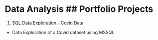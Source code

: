 # Data Analysis ## Portfolio Projects

1) [SQL Data Exploration - Covid Data](https://github.com/RhoGitHub754/PortfolioProjects/blob/main/--%20SQL%20Data%20Exploration%20Covid%20Data.sql)
* Data Exploration of a Covid dataset using MSSQL
